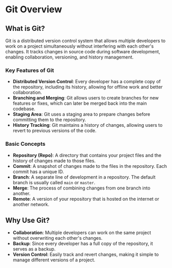 # Git Overview

## What is Git?

Git is a distributed version control system that allows multiple developers to work on a project simultaneously without interfering with each other's changes. It tracks changes in source code during software development, enabling collaboration, versioning, and history management.

### Key Features of Git

- **Distributed Version Control**: Every developer has a complete copy of the repository, including its history, allowing for offline work and better collaboration.
- **Branching and Merging**: Git allows users to create branches for new features or fixes, which can later be merged back into the main codebase.
- **Staging Area**: Git uses a staging area to prepare changes before committing them to the repository.
- **History Tracking**: Git maintains a history of changes, allowing users to revert to previous versions of the code.

### Basic Concepts

- **Repository (Repo)**: A directory that contains your project files and the history of changes made to those files.
- **Commit**: A snapshot of changes made to the files in the repository. Each commit has a unique ID.
- **Branch**: A separate line of development in a repository. The default branch is usually called `main` or `master`.
- **Merge**: The process of combining changes from one branch into another.
- **Remote**: A version of your repository that is hosted on the internet or another network.

## Why Use Git?

- **Collaboration**: Multiple developers can work on the same project without overwriting each other's changes.
- **Backup**: Since every developer has a full copy of the repository, it serves as a backup.
- **Version Control**: Easily track and revert changes, making it simple to manage different versions of a project.
